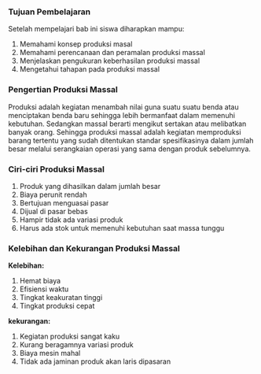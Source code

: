 ### Tujuan Pembelajaran
Setelah mempelajari bab ini siswa diharapkan mampu:
1.	Memahami konsep produksi masal
2.	Memahami perencanaan dan peramalan produksi massal
3.	Menjelaskan pengukuran keberhasilan produksi massal
4.	Mengetahui tahapan pada produksi massal

### Pengertian Produksi Massal
Produksi adalah kegiatan menambah nilai guna suatu suatu benda atau menciptakan benda baru sehingga lebih bermanfaat dalam memenuhi kebutuhan. Sedangkan massal berarti mengikut sertakan atau melibatkan banyak orang. Sehingga produksi massal adalah kegiatan memproduksi barang tertentu yang sudah ditentukan standar spesifikasinya dalam jumlah besar melalui serangkaian operasi yang sama dengan produk sebelumnya.

### Ciri-ciri Produksi Massal
1.	Produk yang dihasilkan dalam jumlah besar
2.	Biaya perunit rendah
3.	Bertujuan menguasai pasar
4.	Dijual di pasar bebas
5.	Hampir tidak ada variasi produk
6.	Harus ada stok untuk memenuhi kebutuhan saat massa tunggu

### Kelebihan dan Kekurangan Produksi Massal
**Kelebihan:**
1.	Hemat biaya
2.	Efisiensi waktu
3.	Tingkat keakuratan tinggi
4.	Tingkat produksi cepat

**kekurangan:**
1.	Kegiatan produksi sangat kaku
2.	Kurang beragamnya variasi produk
3.	Biaya mesin mahal
4.	Tidak ada jaminan produk akan laris dipasaran
